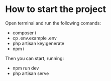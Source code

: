 # How to start the project

Open terminal and run the following comands:

- composer i
- cp .env.example .env
- php artisan key:generate
- npm i

Then you can start, running:
- npm run dev
- php artisan serve



